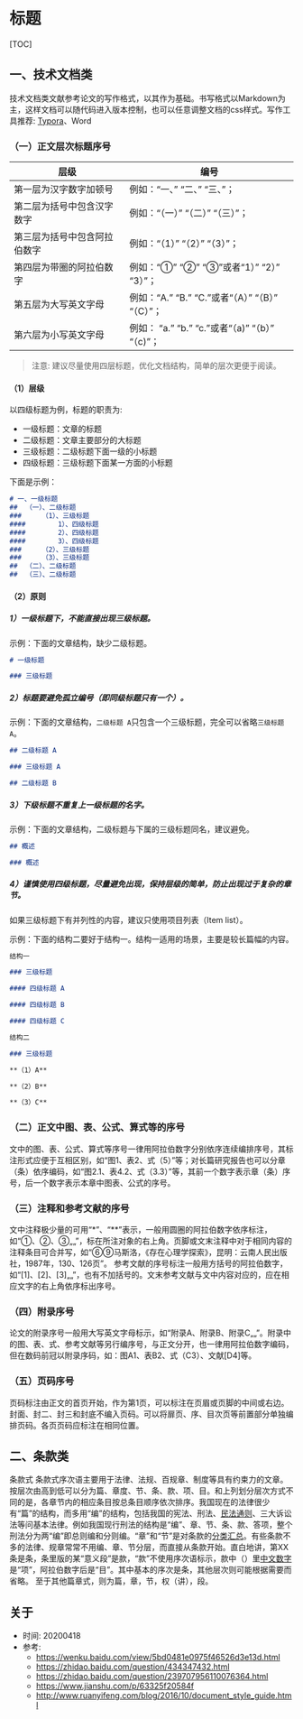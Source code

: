# 标题



[TOC]

## 一、技术文档类

技术文档类文献参考论文的写作格式，以其作为基础。书写格式以Markdown为主，这样文档可以随代码进入版本控制，也可以任意调整文档的css样式。写作工具推荐: [Typora](https://typora.io/)、Word

 ### （一）正文层次标题序号

| 层级                         | 编号                                                         |
| ---------------------------- | ------------------------------------------------------------ |
| 第一层为汉字数字加顿号       | 例如：“一、”      “二、”      “三、”；                       |
| 第二层为括号中包含汉字数字   | 例如：“（一）”      “（二）”      “（三）”；                 |
| 第三层为括号中包含阿拉伯数字 | 例如：“（1）”      “（2）”      “（3）”；                    |
| 第四层为带圈的阿拉伯数字     | 例如：“①”      “②”      “③”或者“1）”      “2）”      “3）”； |
| 第五层为大写英文字母         | 例如：“A.”      “B.”      “C.”或者“（A）”      “（B）”      “（C）”； |
| 第六层为小写英文字母         | 例如： “a.”      “b.”      “c.”或者“（a)”      “（b）”      “（c)”； |

> 注意: 建议尽量使用四层标题，优化文档结构，简单的层次更便于阅读。



#### （1）层级

以四级标题为例，标题的职责为: 

- 一级标题：文章的标题
- 二级标题：文章主要部分的大标题
- 三级标题：二级标题下面一级的小标题
- 四级标题：三级标题下面某一方面的小标题

下面是示例：

```markdown
# 一、一级标题
## 	（一）、二级标题
### 	（1）、三级标题
#### 		1）、四级标题
#### 		2）、四级标题
#### 		3）、四级标题
### 	（2）、三级标题
### 	（3）、三级标题
## 	（二）、二级标题
## 	（三）、二级标题
```

#### （2）原则

##### 1）一级标题下，不能直接出现三级标题。

示例：下面的文章结构，缺少二级标题。

```markdown
# 一级标题

### 三级标题
```

##### 2）标题要避免孤立编号（即同级标题只有一个）。

示例：下面的文章结构，`二级标题 A`只包含一个三级标题，完全可以省略`三级标题 A`。

```markdown
## 二级标题 A

### 三级标题 A

## 二级标题 B
```

##### 3）下级标题不重复上一级标题的名字。

示例：下面的文章结构，二级标题与下属的三级标题同名，建议避免。

```markdown
## 概述

### 概述
```

##### 4）谨慎使用四级标题，尽量避免出现，保持层级的简单，防止出现过于复杂的章节。

如果三级标题下有并列性的内容，建议只使用项目列表（Item list）。

示例：下面的结构二要好于结构一。结构一适用的场景，主要是较长篇幅的内容。

```markdown
结构一

### 三级标题

#### 四级标题 A

#### 四级标题 B

#### 四级标题 C

结构二

### 三级标题

**（1）A**

**（2）B**

**（3）C**
```

### （二）正文中图、表、公式、算式等的序号

 文中的图、表、公式、算式等序号一律用阿拉伯数字分别依序连续编排序号，其标注形式应便于互相区别，如“图1、表2、式（5）”等；对长篇研究报告也可以分章（条）依序编码，如“图2.1、表4.2、式（3.3）”等，其前一个数字表示章（条）序号，后一个数字表示本章中图表、公式的序号。

### （三）注释和参考文献的序号

 文中注释极少量的可用“*”、“**”表示，一般用圆圈的阿拉伯数字依序标注，如“①、②、③„„”，标在所注对象的右上角。页脚或文末注释中对于相同内容的注释条目可合并写，如“⑥⑨马斯洛，《存在心理学探索》，昆明：云南人民出版社，1987年，130、126页”。
 参考文献的序号标注一般用方括号的阿拉伯数字，如“[1]、[2]、[3]„„”，也有不加括号的。文末参考文献与文中内容对应的，应在相应文字的右上角依序标出序号。

### （四）附录序号

 论文的附录序号一般用大写英文字母标示，如“附录A、附录B、附录C„„”。附录中的图、表、式、参考文献等另行编序号，与正文分开，也一律用阿拉伯数字编码，但在数码前冠以附录序码，如：图A1、表B2、式（C3）、文献[D4]等。

### （五）页码序号

 页码标注由正文的首页开始，作为第1页，可以标注在页眉或页脚的中间或右边。封面、封二、封三和封底不编入页码。可以将扉页、序、目次页等前置部分单独编排页码。各页页码应标注在相同位置。

## 二、条款类

条款式  条款式序次语主要用于法律、法规、百规章、制度等具有约束力的文章。按层次由高到低可以分为篇、章度、节、条、款、项、目。和上列划分层次方式不同的是，各章节内的相应条目按总条目顺序依次排序。我国现在的法律很少有“篇”的结构，而多用“编”的结构，包括我国的宪法、刑法、[民法通则](https://www.baidu.com/s?wd=民法通则&tn=SE_PcZhidaonwhc_ngpagmjz&rsv_dl=gh_pc_zhidao)、三大诉讼法等问基本法律。例如我国现行刑法的结构是“编”、章、节、条、款、答项，整个刑法分为两“编”即总则编和分则编。“章”和“节”是对条款的[分类汇总](https://www.baidu.com/s?wd=分类汇总&tn=SE_PcZhidaonwhc_ngpagmjz&rsv_dl=gh_pc_zhidao)。有些条款不多的法律、规章常常不用编、章、节分层，而直接从条款开始。直白地讲，第XX条是条，条里版的某“意义段”是款，“款”不使用序次语标示，款中（）里[中文数字](https://www.baidu.com/s?wd=中文数字&tn=SE_PcZhidaonwhc_ngpagmjz&rsv_dl=gh_pc_zhidao)是“项”，阿拉伯数字后是“目”。其中基本的序次是条，其他层次则可能根据需要而省略。
至于其他篇章式，则为篇，章，节，权（讲），段。

## 关于

- 时间: 20200418
- 参考: 
  - https://wenku.baidu.com/view/5bd0481e0975f46526d3e13d.html
  - https://zhidao.baidu.com/question/434347432.html
  - https://zhidao.baidu.com/question/239707956110076364.html
  - https://www.jianshu.com/p/63325f20584f
  - http://www.ruanyifeng.com/blog/2016/10/document_style_guide.html